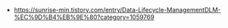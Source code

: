 
- https://sunrise-min.tistory.com/entry/Data-Lifecycle-ManagementDLM-%EC%9D%B4%EB%9E%80?category=1059769